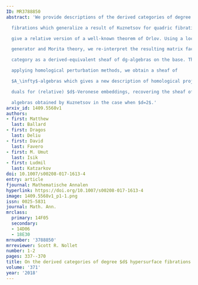 ```yaml
---
ID: MR3788850
abstract: 'We provide descriptions of the derived categories of degree $d$ hypersurface

  fibrations which generalize a result of Kuznetsov for quadric fibrations and

  give a relative version of a well-known theorem of Orlov. Using a local

  generator and Morita theory, we re-interpret the resulting matrix factorization

  category as a derived-equivalent sheaf of dg-algebras on the base. Then,

  applying homological perturbation methods, we obtain a sheaf of

  $A_\infty$-algebras which gives a new description of homological projective

  duals for (relative) $d$-Veronese embeddings, recovering the sheaf of Clifford

  algebras obtained by Kuznetsov in the case when $d=2$.'
arxiv_id: 1409.5568v1
authors:
- first: Matthew
  last: Ballard
- first: Dragos
  last: Deliu
- first: David
  last: Favero
- first: M. Umut
  last: Isik
- first: Ludmil
  last: Katzarkov
doi: 10.1007/s00208-017-1613-4
entry: article
fjournal: Mathematische Annalen
hyperlink: https://doi.org/10.1007/s00208-017-1613-4
image: 1409.5568v1_p1-1.png
issn: 0025-5831
journal: Math. Ann.
mrclass:
  primary: 14F05
  secondary:
  - 14D06
  - 18E30
mrnumber: '3788850'
mrreviewer: Scott R. Nollet
number: 1-2
pages: 337--370
title: On the derived categories of degree $d$ hypersurface fibrations
volume: '371'
year: '2018'
---
```

